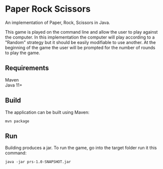 # Paper Rock Scissors

An implementation of Paper, Rock, Scissors in Java.

This game is played on the command line and allow the user to play against the computer.
In this implementation the computer will play according to a "Random" strategy but it should be easily modifiable to use another.
At the beginning of the game the user will be prompted for the number of rounds to play the game.

## Requirements

Maven\
Java 11+

## Build

The application can be built using Maven:

`mvn package`

## Run

Building produces a jar. To run the game, go into the target folder run it this command:

`java -jar prs-1.0-SNAPSHOT.jar`